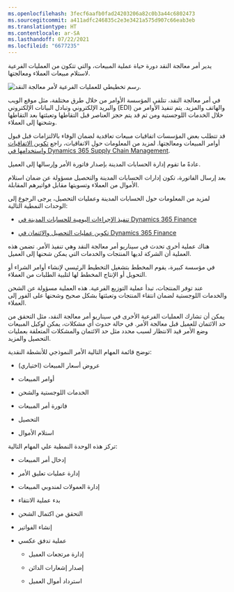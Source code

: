 ```yaml
---
ms.openlocfilehash: 3fecf6aafb0fad24203206a82c0b3a44c6802473
ms.sourcegitcommit: a411adfc246835c2e3e3421a575d907c66eab3eb
ms.translationtype: HT
ms.contentlocale: ar-SA
ms.lasthandoff: 07/22/2021
ms.locfileid: "6677235"
---
```

يدير أمر معالجة النقد دورة حياة عملية المبيعات، والتي تتكون من العمليات الفرعية لاستلام مبيعات العملاء ومعالجتها.

![رسم تخطيطي للعمليات الفرعية لأمر معالجة النقد.](../media/order-to-cash.png)
 
في أمر معالجة النقد، تتلقى المؤسسة الأوامر من خلال طرق مختلفة، مثل موقع الويب والبريد الإلكتروني وتبادل البيانات الإلكتروني (EDI) والهاتف والمزيد. يتم تنفيذ الأوامر من خلال الخدمات اللوجستية ومن ثم قد يتم حجز العناصر قبل التقاطها وتعبئتها بعد التقاطها وشحنها إلى العملاء.

قد تتطلب بعض المؤسسات اتفاقيات مبيعات تعاقدية لضمان الوفاء بالالتزامات قبل قبول أوامر المبيعات ومعالجتها. لمزيد من المعلومات حول الاتفاقيات، راجع [تكوين الاتفاقيات واستخدامها في Dynamics 365 Supply Chain Management](https://docs.microsoft.com/learn/modules/configure-use-agreements-dyn365-supply-chain-mgmt/?azure-portal=true).

عادةً ما تقوم إدارة الحسابات المدينة بإصدار فاتورة الأمر وإرسالها إلى العميل.

بعد إرسال الفاتورة، تكون إدارات الحسابات المدينة والتحصيل مسؤولة عن ضمان استلام الأموال من العملاء وتسويتها مقابل فواتيرهم المقابلة.

لمزيد من المعلومات حول الحسابات المدينة وعمليات التحصيل، يرجى الرجوع إلى الوحدات النمطية التالية:

-   [تنفيذ الإجراءات اليومية للحسابات المدينة في Dynamics 365 Finance](https://docs.microsoft.com/learn/modules/accounts-receivable-daily-procedures-dyn365-finance/?azure-portal=true)

-   [تكوين عمليات التحصيل والائتمان في Dynamics 365 Finance](https://docs.microsoft.com/learn/modules/configure-credit-collections-dyn365-finance/?azure-portal=true)

هناك عملية أخرى تحدث في سيناريو أمر معالجة النقد وهي تنفيذ الأمر. تضمن هذه العملية أن الشركة لديها المنتجات والخدمات التي يمكن شحنها إلى العميل.

في مؤسسة كبيرة، يقوم المخطط بتشغيل التخطيط الرئيسي لإنشاء أوامر الشراء أو التحويل أو الإنتاج المخطط لها لتلبية الطلبات من العملاء.

عند توفر المنتجات، تبدأ عملية التوزيع الفرعية.
هذه العملية مسؤولة عن الشحن والخدمات اللوجستية لضمان انتقاء المنتجات وتعبئتها بشكل صحيح وشحنها على الفور إلى العملاء.

يمكن أن تشارك العمليات الفرعية الأخرى في سيناريو أمر معالجة النقد، مثل التحقق من حد الائتمان للعميل قبل معالجة الأمر. في حالة حدوث أي مشكلات، يمكن لوكيل المبيعات وضع الأمر قيد الانتظار لسبب محدد مثل حد الائتمان والمشكلات المتعلقة بعمليات التحصيل والمزيد.

توضح قائمة المهام التالية الأمر النموذجي للأنشطة النقدية:

-   عروض أسعار المبيعات (اختياري)

-   أوامر المبيعات

-   الخدمات اللوجستية والشحن

-   فاتورة أمر المبيعات

-   التحصيل

-   استلام الأموال

تركز هذه الوحدة النمطية علي المهام التالية:

-   إدخال أمر المبيعات

-   إدارة عمليات تعليق الأمر

-   إدارة العمولات لمندوبي المبيعات

-   بدء عملية الانتقاء

-   التحقق من اكتمال الشحن

-   إنشاء الفواتير

-   عملية تدفق عكسي

    -   إدارة مرتجعات العميل

    -   إصدار إشعارات الدائن

    -   استرداد أموال العميل
